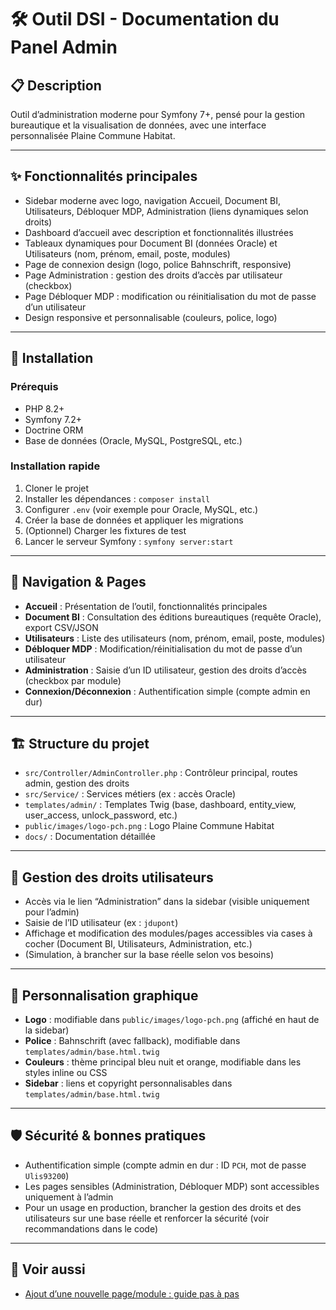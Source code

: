 # 🛠️ Outil DSI - Documentation du Panel Admin

## 📋 Description

Outil d’administration moderne pour Symfony 7+, pensé pour la gestion bureautique et la visualisation de données, avec une interface personnalisée Plaine Commune Habitat.

---

## ✨ Fonctionnalités principales

- Sidebar moderne avec logo, navigation Accueil, Document BI, Utilisateurs, Débloquer MDP, Administration (liens dynamiques selon droits)
- Dashboard d’accueil avec description et fonctionnalités illustrées
- Tableaux dynamiques pour Document BI (données Oracle) et Utilisateurs (nom, prénom, email, poste, modules)
- Page de connexion design (logo, police Bahnschrift, responsive)
- Page Administration : gestion des droits d’accès par utilisateur (checkbox)
- Page Débloquer MDP : modification ou réinitialisation du mot de passe d’un utilisateur
- Design responsive et personnalisable (couleurs, police, logo)

---

## 🚀 Installation

### Prérequis
- PHP 8.2+
- Symfony 7.2+
- Doctrine ORM
- Base de données (Oracle, MySQL, PostgreSQL, etc.)

### Installation rapide
1. Cloner le projet
2. Installer les dépendances : `composer install`
3. Configurer `.env` (voir exemple pour Oracle, MySQL, etc.)
4. Créer la base de données et appliquer les migrations
5. (Optionnel) Charger les fixtures de test
6. Lancer le serveur Symfony : `symfony server:start`

---

## 🧭 Navigation & Pages

- **Accueil** : Présentation de l’outil, fonctionnalités principales
- **Document BI** : Consultation des éditions bureautiques (requête Oracle), export CSV/JSON
- **Utilisateurs** : Liste des utilisateurs (nom, prénom, email, poste, modules)
- **Débloquer MDP** : Modification/réinitialisation du mot de passe d’un utilisateur
- **Administration** : Saisie d’un ID utilisateur, gestion des droits d’accès (checkbox par module)
- **Connexion/Déconnexion** : Authentification simple (compte admin en dur)

---

## 🏗️ Structure du projet

- `src/Controller/AdminController.php` : Contrôleur principal, routes admin, gestion des droits
- `src/Service/` : Services métiers (ex : accès Oracle)
- `templates/admin/` : Templates Twig (base, dashboard, entity_view, user_access, unlock_password, etc.)
- `public/images/logo-pch.png` : Logo Plaine Commune Habitat
- `docs/` : Documentation détaillée

---

## 🔐 Gestion des droits utilisateurs

- Accès via le lien “Administration” dans la sidebar (visible uniquement pour l’admin)
- Saisie de l’ID utilisateur (ex : `jdupont`)
- Affichage et modification des modules/pages accessibles via cases à cocher (Document BI, Utilisateurs, Administration, etc.)
- (Simulation, à brancher sur la base réelle selon vos besoins)

---

## 🎨 Personnalisation graphique

- **Logo** : modifiable dans `public/images/logo-pch.png` (affiché en haut de la sidebar)
- **Police** : Bahnschrift (avec fallback), modifiable dans `templates/admin/base.html.twig`
- **Couleurs** : thème principal bleu nuit et orange, modifiable dans les styles inline ou CSS
- **Sidebar** : liens et copyright personnalisables dans `templates/admin/base.html.twig`

---

## 🛡️ Sécurité & bonnes pratiques

- Authentification simple (compte admin en dur : ID `PCH`, mot de passe `Ulis93200`)
- Les pages sensibles (Administration, Débloquer MDP) sont accessibles uniquement à l’admin
- Pour un usage en production, brancher la gestion des droits et des utilisateurs sur une base réelle et renforcer la sécurité (voir recommandations dans le code)

---

## 📂 Voir aussi

- [Ajout d’une nouvelle page/module : guide pas à pas](README_AJOUT_PAGE.md) 